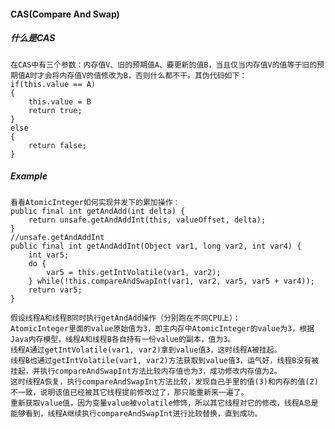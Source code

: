 #### CAS(Compare And Swap)
   ##### 什么是CAS
    在CAS中有三个参数：内存值V、旧的预期值A、要更新的值B，当且仅当内存值V的值等于旧的预期值A时才会将内存值V的值修改为B，否则什么都不干。其伪代码如下：
    if(this.value == A)
    {
        this.value = B
        return true;
    } 
    else
    {
        return false;
    }

   ##### Example
    看看AtomicInteger如何实现并发下的累加操作：
    public final int getAndAdd(int delta) {    
        return unsafe.getAndAddInt(this, valueOffset, delta);
    }
    //unsafe.getAndAddInt
    public final int getAndAddInt(Object var1, long var2, int var4) {
        int var5;
        do {
            var5 = this.getIntVolatile(var1, var2);
        } while(!this.compareAndSwapInt(var1, var2, var5, var5 + var4));
        return var5;
    }

    假设线程A和线程B同时执行getAndAdd操作（分别跑在不同CPU上）：
    AtomicInteger里面的value原始值为3，即主内存中AtomicInteger的value为3，根据Java内存模型，线程A和线程B各自持有一份value的副本，值为3。
    线程A通过getIntVolatile(var1, var2)拿到value值3，这时线程A被挂起。
    线程B也通过getIntVolatile(var1, var2)方法获取到value值3，运气好，线程B没有被挂起，并执行compareAndSwapInt方法比较内存值也为3，成功修改内存值为2。
    这时线程A恢复，执行compareAndSwapInt方法比较，发现自己手里的值(3)和内存的值(2)不一致，说明该值已经被其它线程提前修改过了，那只能重新来一遍了。
    重新获取value值，因为变量value被volatile修饰，所以其它线程对它的修改，线程A总是能够看到，线程A继续执行compareAndSwapInt进行比较替换，直到成功。
